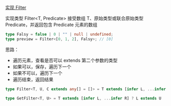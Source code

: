 [实现 Filter](https://github.com/type-challenges/type-challenges/blob/main/questions/18220-medium-filter/README.md)

实现类型 Filter<T, Predicate> 接受数组 T、原始类型或联合原始类型 Predicate，并返回包含 Predicate 元素的数组

```ts
type Falsy = false | 0 | "" | null | undefined;
type preview = Filter<[0, 1, 2], Falsy>; // [0]
```

思路：

- 遍历元素，查看是否可以 extends 第二个参数的类型
- 如果可以，保存，遍历下一个
- 如果不可以，遍历下一个
- 遍历结束，返回结果

```ts
type Filter<T, U, C extends any[] = []> = T extends [infer L, ...infer R] ? (L extends U ? Filter<R, U, [...C, L]> : Filter<R, U, C>) : C;
```


```ts
type GetFilter<T, U> = T extends [infer L, ...infer R] ? L extends U
```